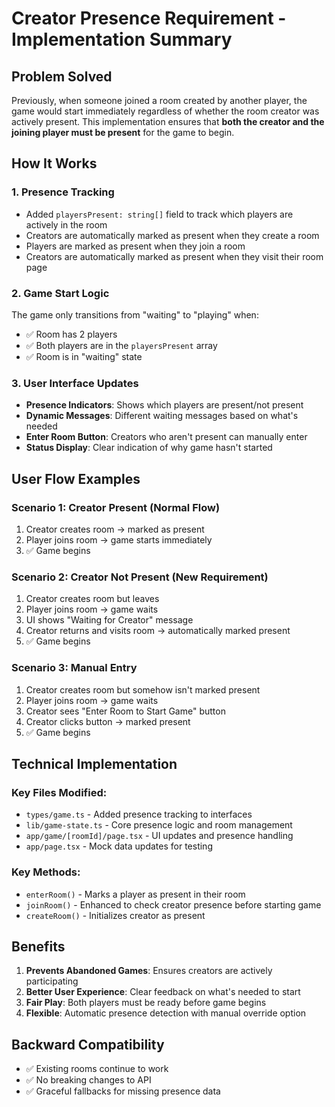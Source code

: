 # Creator Presence Requirement - Implementation Summary

## Problem Solved
Previously, when someone joined a room created by another player, the game would start immediately regardless of whether the room creator was actively present. This implementation ensures that **both the creator and the joining player must be present** for the game to begin.

## How It Works

### 1. Presence Tracking
- Added `playersPresent: string[]` field to track which players are actively in the room
- Creators are automatically marked as present when they create a room
- Players are marked as present when they join a room
- Creators are automatically marked as present when they visit their room page

### 2. Game Start Logic
The game only transitions from "waiting" to "playing" when:
- ✅ Room has 2 players
- ✅ Both players are in the `playersPresent` array
- ✅ Room is in "waiting" state

### 3. User Interface Updates
- **Presence Indicators**: Shows which players are present/not present
- **Dynamic Messages**: Different waiting messages based on what's needed
- **Enter Room Button**: Creators who aren't present can manually enter
- **Status Display**: Clear indication of why game hasn't started

## User Flow Examples

### Scenario 1: Creator Present (Normal Flow)
1. Creator creates room → marked as present
2. Player joins room → game starts immediately
3. ✅ Game begins

### Scenario 2: Creator Not Present (New Requirement)
1. Creator creates room but leaves
2. Player joins room → game waits
3. UI shows "Waiting for Creator" message
4. Creator returns and visits room → automatically marked present
5. ✅ Game begins

### Scenario 3: Manual Entry
1. Creator creates room but somehow isn't marked present
2. Player joins room → game waits
3. Creator sees "Enter Room to Start Game" button
4. Creator clicks button → marked present
5. ✅ Game begins

## Technical Implementation

### Key Files Modified:
- `types/game.ts` - Added presence tracking to interfaces
- `lib/game-state.ts` - Core presence logic and room management
- `app/game/[roomId]/page.tsx` - UI updates and presence handling
- `app/page.tsx` - Mock data updates for testing

### Key Methods:
- `enterRoom()` - Marks a player as present in their room
- `joinRoom()` - Enhanced to check creator presence before starting game
- `createRoom()` - Initializes creator as present

## Benefits
1. **Prevents Abandoned Games**: Ensures creators are actively participating
2. **Better User Experience**: Clear feedback on what's needed to start
3. **Fair Play**: Both players must be ready before game begins
4. **Flexible**: Automatic presence detection with manual override option

## Backward Compatibility
- ✅ Existing rooms continue to work
- ✅ No breaking changes to API
- ✅ Graceful fallbacks for missing presence data